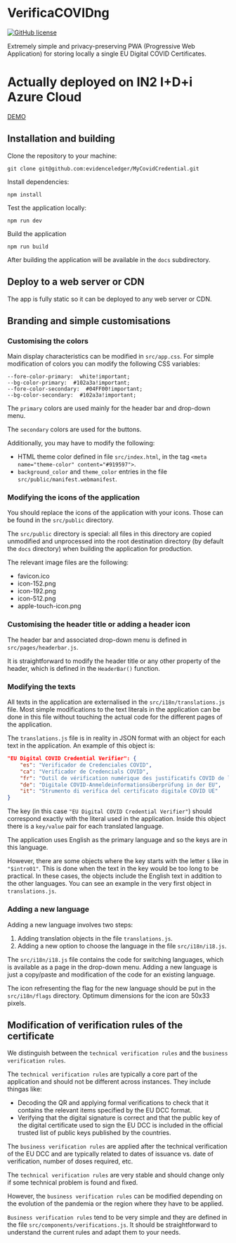 # VerificaCOVIDng

[![GitHub license](https://img.shields.io/badge/license-Apache%202.0-blue.svg)](https://github.com/evidenceledger/VerificaCOVID/blob/main/LICENSE)

Extremely simple and privacy-preserving PWA (Progressive Web Application) for storing locally a single EU Digital COVID Certificates.

# Actually deployed on IN2 I+D+i Azure Cloud
[DEMO](https://yellow-bush-0b632ce10.1.azurestaticapps.net)


## Installation and building

Clone the repository to your machine:

    git clone git@github.com:evidenceledger/MyCovidCredential.git

Install dependencies:

    npm install

Test the application locally:

    npm run dev

Build the application

    npm run build

After building the application will be available in the `docs` subdirectory.

## Deploy to a web server or CDN

The app is fully static so it can be deployed to any web server or CDN.

## Branding and simple customisations

### Customising the colors

Main display characteristics can be modified in `src/app.css`. For simple modification of colors you can modify the following CSS variables:

    --fore-color-primary:  white!important;
    --bg-color-primary:  #102a3a!important;
    --fore-color-secondary:  #04FF00!important;
    --bg-color-secondary:  #102a3a!important;

The `primary` colors are used mainly for the header bar and drop-down menu.

The `secondary` colors are used for the buttons.

Additionally, you may have to modify the following:

- HTML theme color defined in file `src/index.html`, in the tag `<meta name="theme-color" content="#919597">`.
- `background_color` and `theme_color` entries in the file `src/public/manifest.webmanifest`.

### Modifying the icons of the application

You should replace the icons of the application with your icons. Those can be found in the `src/public` directory.

The `src/public` directory is special: all files in this directory are copied unmodified and unprocessed into the root destination directory (by default the `docs` directory) when building the application for production.

The relevant image files are the following:

- favicon.ico
- icon-152.png
- icon-192.png
- icon-512.png
- apple-touch-icon.png


### Customising the header title or adding a header icon

The header bar and associated drop-down menu is defined in `src/pages/headerbar.js`.

It is straightforward to modify the header title or any other property of the header, which is defined in the `HeaderBar()` function.

### Modifying the texts

All texts in the application are externalised in the `src/i18n/translations.js` file. Most simple modifications to the text literals in the application can be done in this file without touching the actual code for the different pages of the application.

The `translations.js` file is in reality in JSON format with an object for each text in the application. An example of this object is:

```json
"EU Digital COVID Credential Verifier": {
    "es": "Verificador de Credenciales COVID",
    "ca": "Verificador de Credencials COVID",
    "fr": "Outil de vérification numérique des justificatifs COVID de l'UE",
    "de": "Digitale COVID-Anmeldeinformationsüberprüfung in der EU",
    "it": "Strumento di verifica del certificato digitale COVID UE"
}
```

The key (in this case `"EU Digital COVID Credential Verifier"`) should correspond exactly with the literal used in the application. Inside this object there is a `key/value` pair for each translated language.

The application uses English as the primary language and so the keys are in this language.

However, there are some objects where the key starts with the letter `$` like in `"$intro01"`. This is done when the text in the key would be too long to be practical. In these cases, the objects include the English text in addition to the other languages. You can see an example in the very first object in `translations.js`.

### Adding a new language

Adding a new language involves two steps:

1. Adding translation objects in the file `translations.js`.
2. Adding a new option to choose the language in the file `src/i18n/i18.js`.

The `src/i18n/i18.js` file contains the code for switching languages, which is available as a page in the drop-down menu. Adding a new language is just a copy/paste and modification of the code for an existing language.

The icon refresenting the flag for the new language should be put in the `src/i18n/flags` directory. Optimum dimensions for the icon are 50x33 pixels.

## Modification of verification rules of the certificate

We distinguish between the `technical verification rules` and the `business verification rules`.

The `technical verification rules` are typically a core part of the application and should not be different across instances. They include thingas like: 

- Decoding the QR and applying formal verifications to check that it contains the relevant items specified by the EU DCC format.
- Verifying that the digital signature is correct and that the public key of the digital certificate used to sign the EU DCC is included in the official trusted list of public keys published by the countries.

The `business verification rules` are applied after the technical verification of the EU DCC and are typically related to dates of issuance vs. date of verification, number of doses required, etc.

The `technical verification rules` are very stable and should change only if some technical problem is found and fixed.

However, the `business verification rules` can be modified depending on the evolution of the pandemia or the region where they have to be applied.

`Business verification rules` tend to be very simple and they are defined in the file `src/components/verifications.js`. It should be straightforward to understand the current rules and adapt them to your needs. 
